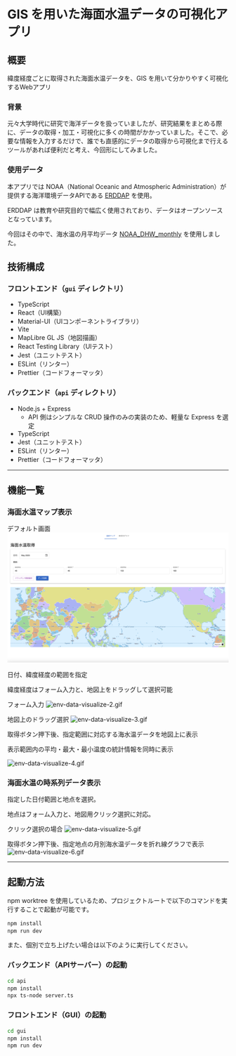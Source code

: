# GIS を用いた海面水温データの可視化アプリ

## 概要
緯度経度ごとに取得された海面水温データを、GIS を用いて分かりやすく可視化するWebアプリ

### 背景
元々大学時代に研究で海洋データを扱っていましたが、研究結果をまとめる際に、データの取得・加工・可視化に多くの時間がかかっていました。そこで、必要な情報を入力するだけで、誰でも直感的にデータの取得から可視化まで行えるツールがあれば便利だと考え、今回形にしてみました。

### 使用データ
本アプリでは NOAA（National Oceanic and Atmospheric Administration）が提供する海洋環境データAPIである [ERDDAP](https://coastwatch.pfeg.noaa.gov/erddap) を使用。

ERDDAP は教育や研究目的で幅広く使用されており、データはオープンソースとなっています。

今回はその中で、海水温の月平均データ [NOAA_DHW_monthly](https://coastwatch.pfeg.noaa.gov/erddap/info/NOAA_DHW_monthly/index.html) を使用しました。

## 技術構成

### フロントエンド（`gui` ディレクトリ）
- TypeScript
- React（UI構築）
- Material-UI（UIコンポーネントライブラリ）
- Vite
- MapLibre GL JS（地図描画）
- React Testing Library（UIテスト）
- Jest（ユニットテスト）
- ESLint（リンター）
- Prettier（コードフォーマッタ）

### バックエンド（`api` ディレクトリ）

- Node.js + Express
  - API 側はシンプルな CRUD 操作のみの実装のため、軽量な Express を選定
- TypeScript
- Jest（ユニットテスト）
- ESLint（リンター）
- Prettier（コードフォーマッタ）
---

## 機能一覧

### 海面水温マップ表示
デフォルト画面
![env-data-visualize-1.png](docs/env-data-visualize-1.png)

日付、緯度経度の範囲を指定

緯度経度はフォーム入力と、地図上をドラッグして選択可能

フォーム入力
![env-data-visualize-2.gif](docs/env-data-visualize-2.gif)

地図上のドラッグ選択
![env-data-visualize-3.gif](docs/env-data-visualize-3.gif)

取得ボタン押下後、指定範囲に対応する海水温データを地図上に表示 

表示範囲内の平均・最大・最小温度の統計情報を同時に表示

![env-data-visualize-4.gif](docs/env-data-visualize-4.gif)

### 海面水温の時系列データ表示
指定した日付範囲と地点を選択。

地点はフォーム入力と、地図用クリック選択に対応。

クリック選択の場合
![env-data-visualize-5.gif](docs/env-data-visualize-5.gif)

取得ボタン押下後、指定地点の月別海水温データを折れ線グラフで表示
![env-data-visualize-6.gif](docs/env-data-visualize-6.gif)

---

## 起動方法

npm worktree を使用しているため、プロジェクトルートで以下のコマンドを実行することで起動が可能です。

```bash
npm install
npm run dev
```
また、個別で立ち上げたい場合は以下のように実行してください。

### バックエンド（APIサーバー）の起動

```bash
cd api
npm install
npx ts-node server.ts
```
### フロントエンド（GUI）の起動
```bash
cd gui
npm install
npm run dev
```
